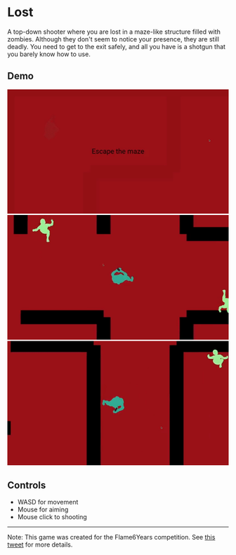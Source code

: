 # Lost

A top-down shooter where you are lost in a maze-like structure filled with zombies. Although they don't seem to notice your presence, they are still deadly. You need to get to the exit safely, and all you have is a shotgun that you barely know how to use.

## Demo

![Demo1](branding/Demo1.gif)
![Demo2](branding/Demo2.gif)
![Demo3](branding/Demo3.gif)

## Controls

- WASD for movement
- Mouse for aiming
- Mouse click to shooting

---

Note: This game was created for the Flame6Years competition. See [this tweet](https://x.com/spydon/status/1716107321846210656?s=20) for more details.
